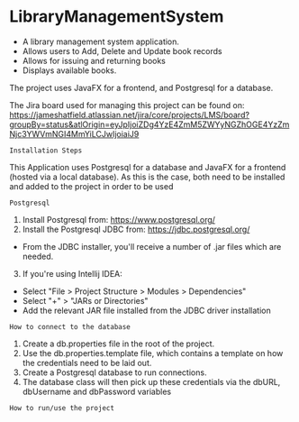 # LibraryManagementSystem

- A library management system application.
- Allows users to Add, Delete and Update book records
- Allows for issuing and returning books
- Displays available books.

The project uses JavaFX for a frontend, and Postgresql for a database.

The Jira board used for managing this project can be found on: https://jameshatfield.atlassian.net/jira/core/projects/LMS/board?groupBy=status&atlOrigin=eyJpIjoiZDg4YzE4ZmM5ZWYyNGZhOGE4YzZmNjc3YWVmNGI4MmYiLCJwIjoiaiJ9

```Installation Steps```

This Application uses Postgresql for a database and JavaFX for a frontend (hosted via a local database).
As this is the case, both need to be installed and added to the project in order to be used

```Postgresql```

1. Install Postgresql from: https://www.postgresql.org/
2. Install the Postgresql JDBC from: https://jdbc.postgresql.org/
- From the JDBC installer, you'll receive a number of .jar files which are needed.
3. If you're using Intellij IDEA:
- Select "File > Project Structure > Modules > Dependencies"
- Select "+" > "JARs or Directories"
- Add the relevant JAR file installed from the JDBC driver installation

```How to connect to the database```

1. Create a db.properties file in the root of the project.
2. Use the db.properties.template file, which contains a template on how the credentials need to be laid out.
3. Create a Postgresql database to run connections.
4. The database class will then pick up these credentials via the dbURL, dbUsername and dbPassword variables

```How to run/use the project```